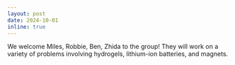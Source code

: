 ```yaml
---
layout: post
date: 2024-10-01
inline: true
---
```

We welcome Miles, Robbie, Ben, Zhida to the group!  They will work on a variety of problems involving hydrogels, lithium-ion batteries, and magnets.